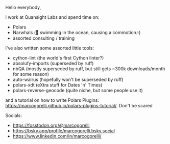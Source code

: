 Hello everybody,

I work at Quansight Labs and spend time on:
- Polars
- Narwhals (🎵 swimming in the ocean, causing a commotion🎶)
- assorted consulting / training

I've also written some assorted little tools:
- cython-lint (the world's first Cython linter?)
- absolufy-imports (superseded by ruff)
- nbQA (mostly superseded by ruff, but still gets ~300k downloads/month for some reason)
- auto-walrus (hopefully won't be superseded by ruff)
- polars-xdt (eXtra stuff for Dates 'n' Times)
- polars-reverse-geocode (quite niche, but some people use it)

and a tutorial on how to write Polars Plugins: https://marcogorelli.github.io/polars-plugins-tutorial/. Don't be scared

Socials:
- https://fosstodon.org/@marcogorelli
- https://bsky.app/profile/marcogorelli.bsky.social
- https://www.linkedin.com/in/marcogorelli/
